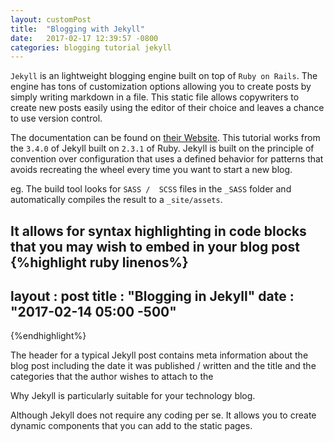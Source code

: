 ```yaml
---
layout: customPost
title:  "Blogging with Jekyll"
date:   2017-02-17 12:39:57 -0800
categories: blogging tutorial jekyll 
---
```

`Jekyll` is an lightweight blogging engine built on top of `Ruby on Rails`. The engine has tons of customization options allowing you to create posts by simply writing markdown in a file. This static file allows copywriters to create new posts easily using the editor of their choice and leaves a chance to use version control. 

The documentation can be found on [their Website](https://jekyllrb.com/docs/home/). This tutorial works from the `3.4.0` of Jekyll built on `2.3.1` of Ruby. Jekyll is built on the principle of convention over configuration that uses a defined behavior for patterns that avoids recreating the wheel every time you want to start a new blog. 
    
eg. The build tool looks for `SASS /  SCSS` files in the `_SASS` folder and automatically compiles the result to a `_site/assets`. 

It allows for syntax highlighting in code blocks that you may wish to embed in your blog post
{%highlight ruby linenos%}
--- 
layout : post
title : "Blogging in Jekyll"
date : "2017-02-14 05:00 -500"
---
{%endhighlight%}  

The header for a typical Jekyll post contains meta information about the blog post including the date it was published / written and the title and the categories that the author wishes to attach to the 

Why Jekyll is particularly suitable for your technology blog.

Although Jekyll does not require any coding per se. It allows you to create dynamic components that you can add to the static pages. 



